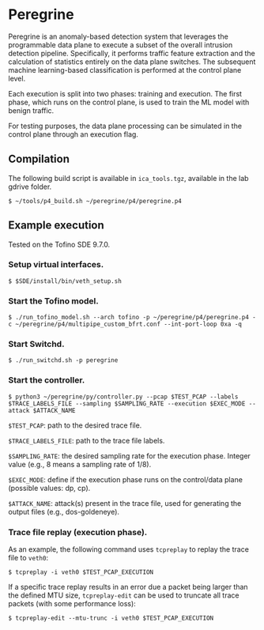 # Peregrine

Peregrine is an anomaly-based detection system that leverages the programmable data plane to execute a subset of the overall intrusion detection pipeline. Specifically, it performs traffic feature extraction and the calculation of statistics entirely on the data plane switches. The subsequent machine learning-based classification is performed at the control plane level.

Each execution is split into two phases: training and execution. The first phase, which runs on the control plane, is used to train the ML model with benign traffic.

For testing purposes, the data plane processing can be simulated in the control plane through an execution flag.

## Compilation

The following build script is available in `ica_tools.tgz`, available in the lab gdrive folder.

```
$ ~/tools/p4_build.sh ~/peregrine/p4/peregrine.p4
```

## Example execution

Tested on the Tofino SDE 9.7.0.

### Setup virtual interfaces.

```
$ $SDE/install/bin/veth_setup.sh
```

### Start the Tofino model.

```
$ ./run_tofino_model.sh --arch tofino -p ~/peregrine/p4/peregrine.p4 -c ~/peregrine/p4/multipipe_custom_bfrt.conf --int-port-loop 0xa -q
```

### Start Switchd.

```
$ ./run_switchd.sh -p peregrine
```

### Start the controller.

```
$ python3 ~/peregrine/py/controller.py --pcap $TEST_PCAP --labels $TRACE_LABELS_FILE --sampling $SAMPLING_RATE --execution $EXEC_MODE --attack $ATTACK_NAME
```

`$TEST_PCAP`: path to the desired trace file.

`$TRACE_LABELS_FILE`: path to the trace file labels.

`$SAMPLING_RATE`: the desired sampling rate for the execution phase. Integer value (e.g., 8 means a sampling rate of 1/8).

`$EXEC_MODE`: define if the execution phase runs on the control/data plane (possible values: dp, cp).

`$ATTACK_NAME`: attack(s) present in the trace file, used for generating the output files (e.g., dos-goldeneye).

### Trace file replay (execution phase).

As an example, the following command uses `tcpreplay` to replay the trace file to `veth0`:

```
$ tcpreplay -i veth0 $TEST_PCAP_EXECUTION
```

If a specific trace replay results in an error due a packet being larger than the defined MTU size, `tcpreplay-edit` can be used to truncate all trace packets (with some performance loss):

```
$ tcpreplay-edit --mtu-trunc -i veth0 $TEST_PCAP_EXECUTION
```

